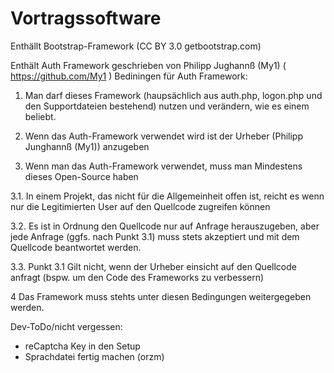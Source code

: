 # Vortragssoftware
Enthällt Bootstrap-Framework (CC BY 3.0 getbootstrap.com)

Enthält Auth Framework geschrieben von Philipp Jughannß (My1) ( https://github.com/My1 )
Bediningen für Auth Framework:

1. Man darf dieses Framework (haupsächlich aus auth.php, logon.php und den Supportdateien bestehend) nutzen und verändern, wie es einem beliebt.

2. Wenn das Auth-Framework verwendet wird ist der Urheber (Philipp Junghannß (My1)) anzugeben

3. Wenn man das Auth-Framework verwendet, muss man Mindestens dieses Open-Source haben

3.1. In einem Projekt, das nicht für die Allgemeinheit offen ist, reicht es wenn nur die Legitimierten User auf den Quellcode zugreifen können

3.2. Es ist in Ordnung den Quellcode nur auf Anfrage herauszugeben, aber jede Anfrage (ggfs. nach Punkt 3.1) muss stets akzeptiert und mit dem Quellcode beantwortet werden.

3.3. Punkt 3.1 Gilt nicht, wenn der Urheber einsicht auf den Quellcode anfragt (bspw. um den Code des Frameworks zu verbessern)

4 Das Framework muss stehts unter diesen Bedingungen weitergegeben werden.

Dev-ToDo/nicht vergessen:
 - reCaptcha Key in den Setup
 - Sprachdatei fertig machen (orzm)
